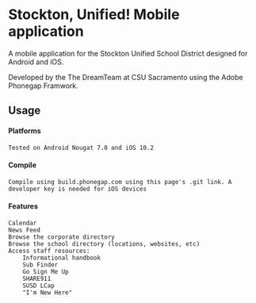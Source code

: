 # Stockton, Unified! Mobile application

A mobile application for the Stockton Unified School District designed for Android and iOS. 

Developed by the The DreamTeam at CSU Sacramento using the Adobe Phonegap Framwork.

## Usage

#### Platforms

	Tested on Android Nougat 7.0 and iOS 10.2

#### Compile

	Compile using build.phonegap.com using this page's .git link. A developer key is needed for iOS devices

#### Features

	Calendar
	News Feed
	Browse the corporate directory
	Browse the school directory (locations, websites, etc)
	Access staff resources:
		Informational handbook
		Sub Finder
		Go Sign Me Up
		SHARE911
		SUSD LCap
		"I'm New Here"


